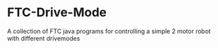 # FTC-Drive-Mode
A collection of FTC java programs for controlling a simple 2 motor robot with different drivemodes
